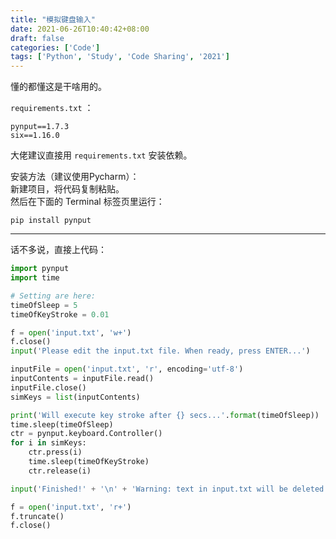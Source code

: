 ```yaml
---
title: "模拟键盘输入"
date: 2021-06-26T10:40:42+08:00
draft: false
categories: ['Code']
tags: ['Python', 'Study', 'Code Sharing', '2021']
---
```

懂的都懂这是干啥用的。

<!--more-->

`requirements.txt` ：
```plaintext
pynput==1.7.3
six==1.16.0
```
大佬建议直接用 `requirements.txt` 安装依赖。

安装方法（建议使用Pycharm）：   
新建项目，将代码复制粘贴。   
然后在下面的 Terminal 标签页里运行：
```plaintext
pip install pynput
```

-----
话不多说，直接上代码：
```python
import pynput
import time

# Setting are here:
timeOfSleep = 5
timeOfKeyStroke = 0.01

f = open('input.txt', 'w+')
f.close()
input('Please edit the input.txt file. When ready, press ENTER...')

inputFile = open('input.txt', 'r', encoding='utf-8')
inputContents = inputFile.read()
inputFile.close()
simKeys = list(inputContents)

print('Will execute key stroke after {} secs...'.format(timeOfSleep))
time.sleep(timeOfSleep)
ctr = pynput.keyboard.Controller()
for i in simKeys:
    ctr.press(i)
    time.sleep(timeOfKeyStroke)
    ctr.release(i)

input('Finished!' + '\n' + 'Warning: text in input.txt will be deleted! Press ENTER to continue...')

f = open('input.txt', 'r+')
f.truncate()
f.close()

```